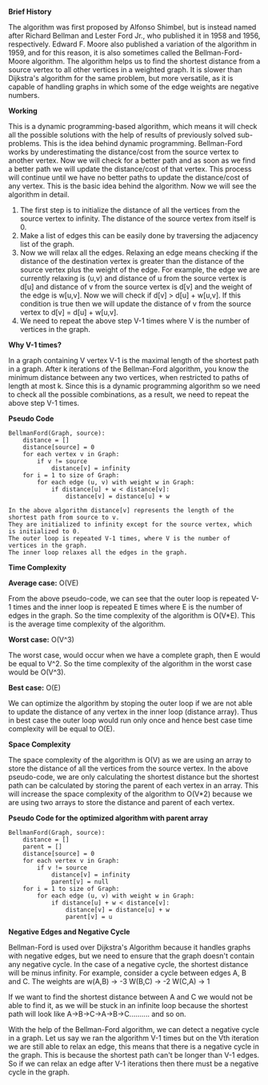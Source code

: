 **Brief History**

The algorithm was first proposed by Alfonso Shimbel, but is instead named after Richard Bellman and Lester Ford Jr., who published it in 1958 and 1956, respectively. Edward F. Moore also published a variation of the algorithm in 1959, and for this reason, it is also sometimes called the Bellman-Ford-Moore algorithm. The algorithm helps us to find the shortest distance from a source vertex to all other vertices in a weighted graph. It is slower than Dijkstra's algorithm for the same problem, but more versatile, as it is capable of handling graphs in which some of the edge weights are negative numbers.

**Working**

This is a dynamic programming-based algorithm, which means it will check all the possible solutions with the help of results of previously solved sub-problems. This is the idea behind dynamic programming. Bellman-Ford works by underestimating the distance/cost from the source vertex to another vertex. Now we will check for a better path and as soon as we find a better path we will update the distance/cost of that vertex. This process will continue until we have no better paths to update the distance/cost of any vertex. This is the basic idea behind the algorithm. Now we will see the algorithm in detail.
1. The first step is to initialize the distance of all the vertices from the source vertex to infinity. The distance of the source vertex from itself is 0.
2. Make a list of edges this can be easily done by traversing the adjacency list of the graph.
3. Now we will relax all the edges. Relaxing an edge means checking if the distance of the destination vertex is greater than the distance of the source vertex plus the weight of the edge. For example, the edge we are currently relaxing is (u,v) and distance of u from the source vertex is d\[u\] and distance of v from the source vertex is d\[v\] and the weight of the edge is w\[u,v\]. Now we will check if d\[v\] > d\[u\] + w\[u,v\]. If this condition is true then we will update the distance of v from the source vertex to d\[v\] = d\[u\] + w\[u,v\].
4. We need to repeat the above step V-1 times where V is the number of vertices in the graph.

**Why V-1 times?**

In a graph containing V vertex V-1 is the maximal length of the shortest path in a graph. After k iterations of the Bellman-Ford algorithm, you know the minimum distance between any two vertices, when restricted to paths of length at most k. Since this is a dynamic programming algorithm so we need to check all the possible combinations, as a result, we need to repeat the above step V-1 times.

**Pseudo Code**

    BellmanFord(Graph, source):
        distance = [] 
        distance[source] = 0
        for each vertex v in Graph: 
            if v != source
                distance[v] = infinity
        for i = 1 to size of Graph:
            for each edge (u, v) with weight w in Graph:
                if distance[u] + w < distance[v]:
                    distance[v] = distance[u] + w
    
    In the above algorithm distance[v] represents the length of the shortest path from source to v.
    They are initialized to infinity except for the source vertex, which is initialized to 0.
    The outer loop is repeated V-1 times, where V is the number of vertices in the graph.
    The inner loop relaxes all the edges in the graph.

**Time Complexity**

**Average case:** O(VE)

From the above pseudo-code, we can see that the outer loop is repeated V-1 times and the inner loop is repeated E times where E is the number of edges in the graph. So the time complexity of the algorithm is O(V*E). This is the average time complexity of the algorithm.

**Worst case:** O(V^3)

The worst case, would occur when we have a complete graph, then E would be equal to V^2. So the time complexity of the algorithm in the worst case would be O(V^3). 

**Best case:** O(E)

We can optimize the algorithm by stoping the outer loop if we are not able to update the distance of any vertex in the inner loop (distance array). Thus in best case the outer loop would run only once and hence best case time complexity will be equal to O(E).

**Space Complexity**

The space complexity of the algorithm is O(V) as we are using an array to store the distance of all the vertices from the source vertex. In the above pseudo-code, we are only calculating the shortest distance but the shortest path can be calculated by storing the parent of each vertex in an array. This will increase the space complexity of the algorithm to O(V*2) because we are using two arrays to store the distance and parent of each vertex.


**Pseudo Code for the optimized algorithm with parent array**

    BellmanFord(Graph, source):
        distance = [] 
        parent = []
        distance[source] = 0
        for each vertex v in Graph: 
            if v != source
                distance[v] = infinity
                parent[v] = null
        for i = 1 to size of Graph:
            for each edge (u, v) with weight w in Graph:
                if distance[u] + w < distance[v]:
                    distance[v] = distance[u] + w
                    parent[v] = u


**Negative Edges and Negative Cycle**

Bellman-Ford is used over Dijkstra's Algorithm because it handles graphs with negative edges, but we need to ensure that the graph doesn't contain any negative cycle. In the case of a negative cycle, the shortest distance will be minus infinity. For example, consider a cycle between edges A, B and C. The weights are 
w(A,B) -> -3
W(B,C) -> -2
W(C,A) -> 1

If we want to find the shortest distance between A and C we would not be able to find it, as we will be stuck in an infinite loop because the shortest path will look like A->B->C->A->B->C.......... and so on. 

With the help of the Bellman-Ford algorithm, we can detect a negative cycle in a graph. Let us say we ran the algorithm V-1 times but on the Vth iteration we are still able to relax an edge, this means that there is a negative cycle in the graph. This is because the shortest path can't be longer than V-1 edges. So if we can relax an edge after V-1 iterations then there must be a negative cycle in the graph.